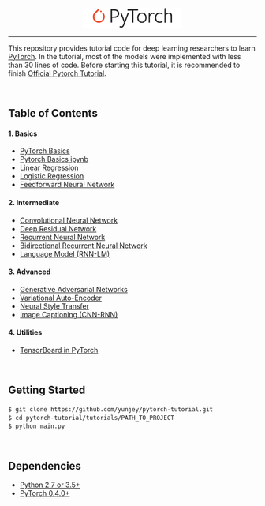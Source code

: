 <p align="center"><img width="40%" src="logo/pytorch_logo_2018.svg" /></p>

--------------------------------------------------------------------------------

This repository provides tutorial code for deep learning researchers to learn [PyTorch](https://github.com/pytorch/pytorch). In the tutorial, most of the models were implemented with less than 30 lines of code. Before starting this tutorial, it is recommended to finish [Official Pytorch Tutorial](http://pytorch.org/tutorials/beginner/deep_learning_60min_blitz.html).


<br/>

## Table of Contents

#### 1. Basics
* [PyTorch Basics](https://github.com/yunjey/pytorch-tutorial/tree/master/tutorials/01-basics/pytorch_basics/main.py)
* [Pytorch Basics ipynb](tutorials/01-basics/pytorch_basics/main.ipynb)
* [Linear Regression](https://github.com/yunjey/pytorch-tutorial/tree/master/tutorials/01-basics/linear_regression/main.py#L22-L23)
* [Logistic Regression](https://github.com/yunjey/pytorch-tutorial/tree/master/tutorials/01-basics/logistic_regression/main.py#L33-L34)
* [Feedforward Neural Network](https://github.com/yunjey/pytorch-tutorial/tree/master/tutorials/01-basics/feedforward_neural_network/main.py#L37-L49)

#### 2. Intermediate
* [Convolutional Neural Network](https://github.com/yunjey/pytorch-tutorial/tree/master/tutorials/02-intermediate/convolutional_neural_network/main.py#L35-L56)
* [Deep Residual Network](https://github.com/yunjey/pytorch-tutorial/tree/master/tutorials/02-intermediate/deep_residual_network/main.py#L76-L113)
* [Recurrent Neural Network](https://github.com/yunjey/pytorch-tutorial/tree/master/tutorials/02-intermediate/recurrent_neural_network/main.py#L39-L58)
* [Bidirectional Recurrent Neural Network](https://github.com/yunjey/pytorch-tutorial/tree/master/tutorials/02-intermediate/bidirectional_recurrent_neural_network/main.py#L39-L58)
* [Language Model (RNN-LM)](https://github.com/yunjey/pytorch-tutorial/tree/master/tutorials/02-intermediate/language_model/main.py#L30-L50)

#### 3. Advanced
* [Generative Adversarial Networks](https://github.com/yunjey/pytorch-tutorial/blob/master/tutorials/03-advanced/generative_adversarial_network/main.py#L41-L57)
* [Variational Auto-Encoder](https://github.com/yunjey/pytorch-tutorial/blob/master/tutorials/03-advanced/variational_autoencoder/main.py#L38-L65)
* [Neural Style Transfer](https://github.com/yunjey/pytorch-tutorial/tree/master/tutorials/03-advanced/neural_style_transfer)
* [Image Captioning (CNN-RNN)](https://github.com/yunjey/pytorch-tutorial/tree/master/tutorials/03-advanced/image_captioning)

#### 4. Utilities
* [TensorBoard in PyTorch](https://github.com/yunjey/pytorch-tutorial/tree/master/tutorials/04-utils/tensorboard)


<br/>

## Getting Started
```bash
$ git clone https://github.com/yunjey/pytorch-tutorial.git
$ cd pytorch-tutorial/tutorials/PATH_TO_PROJECT
$ python main.py
```

<br/>

## Dependencies
* [Python 2.7 or 3.5+](https://www.continuum.io/downloads)
* [PyTorch 0.4.0+](http://pytorch.org/)




